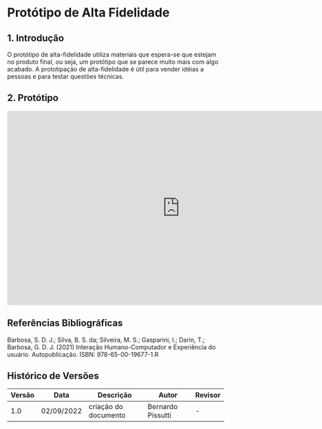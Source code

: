 # Protótipo de Alta Fidelidade

## 1. Introdução
O protótipo de alta-fidelidade utiliza materiais que espera-se que estejam no produto final, ou seja, um protótipo
que se parece muito mais com algo acabado. A prototipação de alta-fidelidade é útil para vender idéias a pessoas e para 
testar questões técnicas.

## 2. Protótipo

<iframe style="border: 1px solid rgba(0, 0, 0, 0.1);" width="800" height="450" src="https://www.figma.com/embed?embed_host=share&url=https%3A%2F%2Fwww.figma.com%2Fproto%2F8YxUAJIwjQZhBhOI0dS8HU%2FPrototipo-PMDF%3Fnode-id%3D225%253A2%26scaling%3Dscale-down%26page-id%3D0%253A286%26starting-point-node-id%3D225%253A2" allowfullscreen></iframe>

## Referências Bibliográficas

Barbosa, S. D. J.; Silva, B. S. da; Silveira, M. S.; Gasparini, I.; Darin, T.; Barbosa, G. D. J. (2021)
Interação Humano-Computador e Experiência do usuário. Autopublicação. ISBN: 978-65-00-19677-1.R

## Histórico de Versões

| Versão | Data       | Descrição            | Autor             | Revisor |
|--------|------------|----------------------|-------------------|---------|
| 1.0    | 02/09/2022 | criação do documento | Bernardo Pissutti | -       |